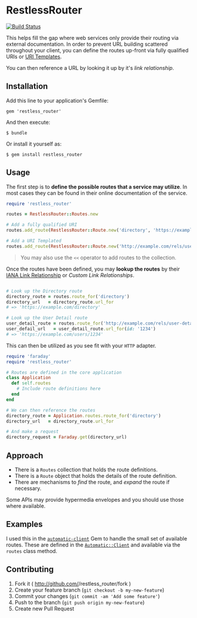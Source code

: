 # RestlessRouter

[![Build Status](https://travis-ci.org/nateklaiber/restless_router.svg?branch=master)](https://travis-ci.org/nateklaiber/restless_router)

This helps fill the gap where web services only provide their routing
via external documentation. In order to prevent URL building scattered
throughout your client, you can define the routes up-front via fully
qualified URIs or [URI Templates](http://tools.ietf.org/html/rfc6570).

You can then reference a URL by looking it up by it's _link
relationship_.


## Installation

Add this line to your application's Gemfile:

    gem 'restless_router'

And then execute:

    $ bundle

Or install it yourself as:

    $ gem install restless_router

## Usage

The first step is to **define the possible routes that a service may
utilize**. In most cases they can be found in their online documentation
of the service.

```ruby
require 'restless_router'

routes = RestlessRouter::Routes.new

# Add a fully qualified URI
routes.add_route(RestlessRouter::Route.new('directory', 'https://example.com/directory')

# Add a URI Templated
routes.add_route(RestlessRouter::Route.new('http://example.com/rels/user-detail', 'https://example.com/users/{id}', templated: true)
```

> You may also use the `<<` operator to add routes to the collection.

Once the routes have been defined, you may **lookup the routes** by their
[IANA Link
Relationship](http://www.iana.org/assignments/link-relations/link-relations.xhtml)
or _Custom Link Relationships_.

```ruby

# Look up the Directory route
directory_route = routes.route_for('directory')
directory_url   = directory_route.url_for
# => 'https://example.com/directory'

# Look up the User Detail route
user_detail_route = routes.route_for('http://example.com/rels/user-detail')
user_defail_url   = user_detail_route.url_for(id: '1234')
# => 'https://example.com/users/1234'
```

This can then be utilized as you see fit with your `HTTP` adapter.

```ruby
require 'faraday'
require 'restless_router'

# Routes are defined in the core application
class Application
  def self.routes
    # Include route definitions here
  end
end

# We can then reference the routes
directory_route = Application.routes.route_for('directory')
directory_url   = directory_route.url_for

# And make a request
directory_request = Faraday.get(directory_url)
```

## Approach

* There is a `Routes` collection that holds the route definitions.
* There is a `Route` object that holds the details of the route definition.
* There are mechanisms to _find_ the route, and _expand_ the route if necessary.

Some APIs may provide hypermedia envelopes and you should use those where
available. 

## Examples

I used this in the [`automatic-client`](https://rubygems.org/gems/automatic-client) Gem to handle the small set of available routes. These are defined in the [`Automatic::Client`](https://github.com/nateklaiber/automatic-client/blob/ef58709f93c8abcdaadb16be1eed8ec33989c05f/lib/automatic/client.rb) and available via the `routes` class method.

## Contributing

1. Fork it ( http://github.com/<my-github-username>/restless_router/fork )
2. Create your feature branch (`git checkout -b my-new-feature`)
3. Commit your changes (`git commit -am 'Add some feature'`)
4. Push to the branch (`git push origin my-new-feature`)
5. Create new Pull Request
